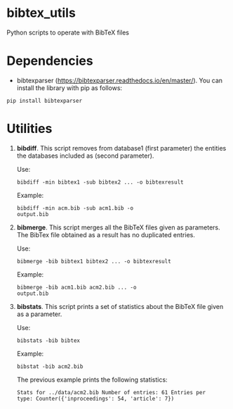 # bibtex_utils
Python scripts to operate with BibTeX files

# Dependencies
* bibtexparser (https://bibtexparser.readthedocs.io/en/master/).
You can install the library with pip as follows:

<code>pip install bibtexparser</code>

# Utilities

1. **bibdiff**. This script removes from database1 (first parameter) the entities the databases included as (second parameter).

	Use:

	<code>bibdiff -min bibtex1 -sub bibtex2 ... -o bibtexresult </code>

	Example:

	<code>bibdiff -min acm.bib -sub acm1.bib -o output.bib</code>

2. **bibmerge**. This script merges all the BibTeX files given as parameters. The BibTex file obtained as a result has no duplicated entries.

	Use:

	<code>bibmerge -bib bibtex1 bibtex2 ... -o bibtexresult </code>

	Example:

	<code>bibmerge -bib acm1.bib acm2.bib ... -o output.bib</code>

  
3. **bibstats**. This script prints a set of statistics about the BibTeX file given as a parameter. 

	Use:

	<code>bibstats -bib bibtex</code>

	Example:
	
	<code>bibstat -bib acm2.bib</code>
  
	The previous example prints the following statistics:
  
	<code>Stats for  ../data/acm2.bib
	Number of entries: 61
	Entries per type: Counter({'inproceedings': 54, 'article': 7})</code>
